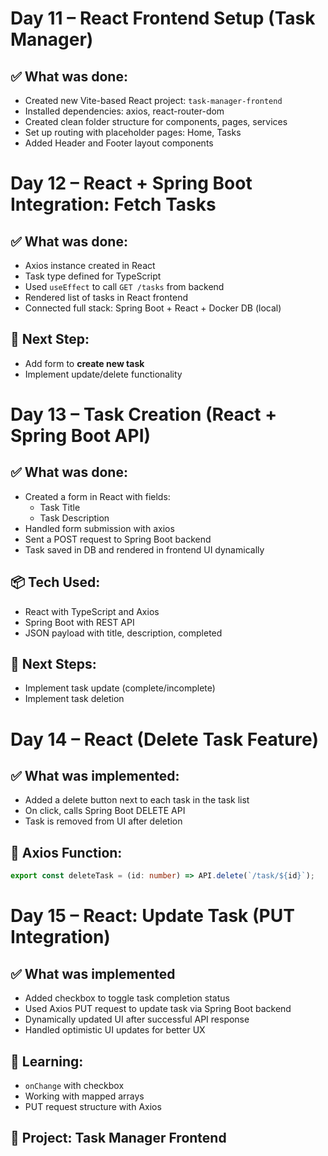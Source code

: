 # Day 11 – React Frontend Setup (Task Manager)

## ✅ What was done:

- Created new Vite-based React project: `task-manager-frontend`
- Installed dependencies: axios, react-router-dom
- Created clean folder structure for components, pages, services
- Set up routing with placeholder pages: Home, Tasks
- Added Header and Footer layout components

# Day 12 – React + Spring Boot Integration: Fetch Tasks

## ✅ What was done:

- Axios instance created in React
- Task type defined for TypeScript
- Used `useEffect` to call `GET /tasks` from backend
- Rendered list of tasks in React frontend
- Connected full stack: Spring Boot + React + Docker DB (local)

## 🔗 Next Step:

- Add form to **create new task**
- Implement update/delete functionality

# Day 13 – Task Creation (React + Spring Boot API)

## ✅ What was done:

- Created a form in React with fields:
  - Task Title
  - Task Description
- Handled form submission with axios
- Sent a POST request to Spring Boot backend
- Task saved in DB and rendered in frontend UI dynamically

## 📦 Tech Used:

- React with TypeScript and Axios
- Spring Boot with REST API
- JSON payload with title, description, completed

## 🔗 Next Steps:

- Implement task update (complete/incomplete)
- Implement task deletion

# Day 14 – React (Delete Task Feature)

## ✅ What was implemented:

- Added a delete button next to each task in the task list
- On click, calls Spring Boot DELETE API
- Task is removed from UI after deletion

## 🔗 Axios Function:

```ts
export const deleteTask = (id: number) => API.delete(`/task/${id}`);
```

# Day 15 – React: Update Task (PUT Integration)

## ✅ What was implemented

- Added checkbox to toggle task completion status
- Used Axios PUT request to update task via Spring Boot backend
- Dynamically updated UI after successful API response
- Handled optimistic UI updates for better UX

## 🧠 Learning:

- `onChange` with checkbox
- Working with mapped arrays
- PUT request structure with Axios

## 📂 Project: Task Manager Frontend
